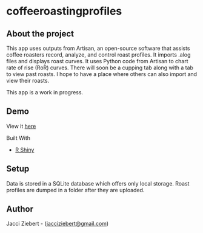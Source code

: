 
<!-- README.md is generated from README.Rmd. Please edit that file -->

# coffeeroastingprofiles

<!-- badges: start -->
<!-- badges: end -->

## About the project

This app uses outputs from Artisan, an open-source software that assists
coffee roasters record, analyze, and control roast profiles. It imports
.alog files and displays roast curves. It uses Python code from Artisan
to chart rate of rise (RoR) curves. There will soon be a cupping tab
along with a tab to view past roasts. I hope to have a place where
others can also import and view their roasts.

This app is a work in progress.

## Demo

View it [here](https://jacciz.shinyapps.io/coffee_roasting/)

Built With

-   [R Shiny](https://shiny.rstudio.com/)

## Setup

Data is stored in a SQLite database which offers only local storage.
Roast profiles are dumped in a folder after they are uploaded.

## Author

Jacci Ziebert - (<jacciziebert@gmail.com>)

